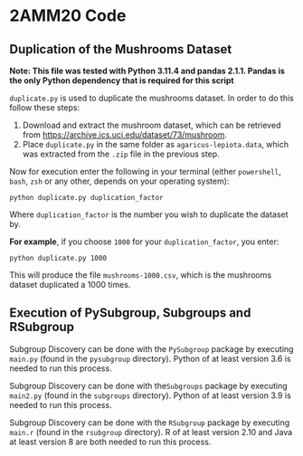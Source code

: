 # 2AMM20 Code

## Duplication of the Mushrooms Dataset
**Note: This file was tested with Python 3.11.4 and pandas 2.1.1. Pandas is the only Python dependency that is required for this script**

``duplicate.py`` is used to duplicate the mushrooms dataset. In order to do this follow these steps:

1. Download and extract the mushroom dataset, which can be retrieved from https://archive.ics.uci.edu/dataset/73/mushroom.
2. Place ``duplicate.py`` in the same folder as ``agaricus-lepiota.data``, which was extracted from the ``.zip`` file in the previous step.

Now for execution enter the following in your terminal (either ``powershell``, ``bash``, ``zsh`` or any other, depends on your operating system):
```
python duplicate.py duplication_factor
```
Where ``duplication_factor`` is the number you wish to duplicate the dataset by.

**For example**, if you choose ``1000`` for your ``duplication_factor``, you enter:
```
python duplicate.py 1000
```
This will produce the file ``mushrooms-1000.csv``, which is the mushrooms dataset duplicated a 1000 times.

## Execution of PySubgroup, Subgroups and RSubgroup
Subgroup Discovery can be done with the ``PySubgroup`` package by executing ``main.py`` (found in the ``pysubgroup`` directory). Python of at least version 3.6 is needed to run this process.

Subgroup Discovery can be done with the``Subgroups`` package by executing ``main2.py`` (found in the ``subgroups`` directory). Python of at least version 3.9 is needed to run this process.

Subgroup Discovery can be done with the ``RSubgroup`` package by executing ``main.r`` (found in the ``rsubgroup`` directory). R of at least version 2.10 and Java at least version 8 are both needed to run this process.

